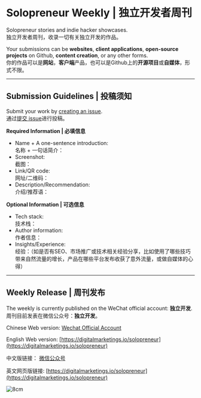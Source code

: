 # Solopreneur Weekly | 独立开发者周刊

Solopreneur stories and indie hacker showcases.  
独立开发者周刊，收录一切有关独立开发的作品。

Your submissions can be **websites**, **client applications**, **open-source projects** on Github, **content creation**, or any other forms.  
你的作品可以是**网站**，**客户端**产品，也可以是Github上的**开源项目**或**自媒体**，形式不限。

---

## Submission Guidelines | 投稿须知

Submit your work by [creating an issue](https://github.com/hr98w/solopreneur/issues).  
通过[提交 issue](https://github.com/hr98w/solopreneur/issues)进行投稿。

**Required Information | 必填信息**  
- Name + A one-sentence introduction:  
  名称 + 一句话简介：  
- Screenshot:  
  截图：  
- Link/QR code:  
  网址/二维码：  
- Description/Recommendation:  
  介绍/推荐语：

**Optional Information | 可选信息**  
- Tech stack:  
  技术栈：  
- Author information:  
  作者信息：  
- Insights/Experience:  
  经验：（如是否有SEO、市场推广或技术相关经验分享，比如使用了哪些技巧带来自然流量的增长，产品在哪些平台发布收获了意外流量，或做自媒体的心得）

---

## Weekly Release | 周刊发布

The weekly is currently published on the WeChat official account: **独立开发**.  
周刊目前发表在微信公众号：**独立开发**。

Chinese Web version: [Wechat Official Account](https://mp.weixin.qq.com/mp/appmsgalbum?__biz=MzkwODcyNDgyMQ==&action=getalbum&album_id=3744741765530796042#wechat_redirect)

English Web version: [https://digitalmarketings.io/solopreneur](https://digitalmarketings.io/solopreneur)

中文版链接： [微信公众号](https://mp.weixin.qq.com/mp/appmsgalbum?__biz=MzkwODcyNDgyMQ==&action=getalbum&album_id=3744741765530796042#wechat_redirect)

英文网页版链接: [https://digitalmarketings.io/solopreneur](https://digitalmarketings.io/solopreneur)

![8cm](https://github.com/user-attachments/assets/3cf82190-467b-4c61-8620-056bbe7056f8)
